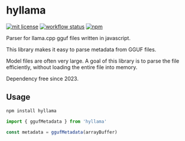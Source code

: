 # hyllama

[![mit license](https://img.shields.io/badge/License-MIT-blue.svg)](https://opensource.org/licenses/MIT)
[![workflow status](https://github.com/hyparam/hyllama/actions/workflows/ci.yml/badge.svg)](https://github.com/hyparam/hyllama/actions)
[![npm](https://img.shields.io/npm/v/hyllama)](https://www.npmjs.com/package/hyllama)

Parser for llama.cpp gguf files written in javascript.

This library makes it easy to parse metadata from GGUF files.

Model files are often very large.
A goal of this library is to parse the file efficiently, without loading the entire file into memory.

Dependency free since 2023.

## Usage

```bash
npm install hyllama
```

```js
import { ggufMetadata } from 'hyllama'

const metadata = ggufMetadata(arrayBuffer)
```

